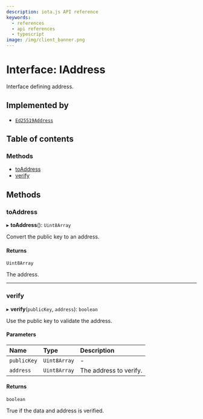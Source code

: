 ```yaml
---
description: iota.js API reference
keywords:
  - references
  - api references
  - typescript
image: /img/client_banner.png
---
```


# Interface: IAddress

Interface defining address.

## Implemented by

- [`Ed25519Address`](../classes/Ed25519Address.md)

## Table of contents

### Methods

- [toAddress](IAddress.md#toaddress)
- [verify](IAddress.md#verify)

## Methods

### toAddress

▸ **toAddress**(): `Uint8Array`

Convert the public key to an address.

#### Returns

`Uint8Array`

The address.

---

### verify

▸ **verify**(`publicKey`, `address`): `boolean`

Use the public key to validate the address.

#### Parameters

| Name        | Type         | Description            |
| :---------- | :----------- | :--------------------- |
| `publicKey` | `Uint8Array` | -                      |
| `address`   | `Uint8Array` | The address to verify. |

#### Returns

`boolean`

True if the data and address is verified.

